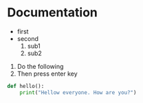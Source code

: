 # Documentation
+ first
+ second
    1. sub1
    2. sub2

1. Do the following
1. Then press enter key

```python
def hello():
    print("Hellow everyone. How are you?")
```